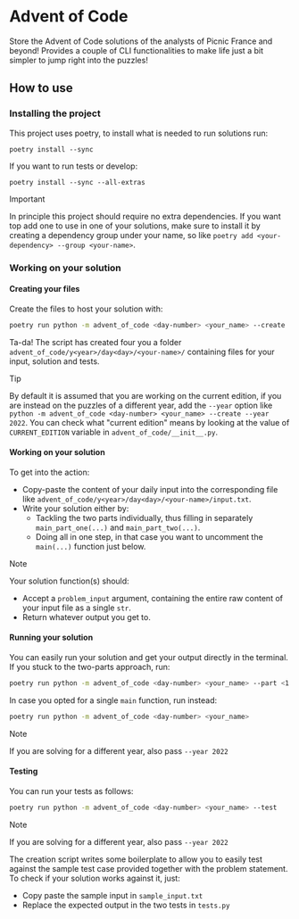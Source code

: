 # Advent of Code

Store the Advent of Code solutions of the analysts of Picnic France and beyond! Provides a couple of CLI functionalities to make life just a bit simpler to jump right into the puzzles!

## How to use

### Installing the project
This project uses poetry, to install what is needed to run solutions run:
```
poetry install --sync
```
If you want to run tests or develop:
```
poetry install --sync --all-extras
```

> [!IMPORTANT]
> In principle this project should require no extra dependencies. If you want top add one to use in one of your solutions, make sure to install it by creating a dependency group under your name, so like `poetry add <your-dependency> --group <your-name>`.

### Working on your solution

#### Creating your files
Create the files to host your solution with:
```bash
poetry run python -m advent_of_code <day-number> <your_name> --create
```
Ta-da! The script has created four you a folder `advent_of_code/y<year>/day<day>/<your-name>/` containing files for your input, solution and tests.

> [!TIP]
> By default it is assumed that you are working on the current edition, if you are instead on the puzzles of a different year, add the `--year` option like `python -m advent_of_code <day-number> <your_name> --create --year 2022`. You can check what "current edition" means by looking at the value of `CURRENT_EDITION` variable in `advent_of_code/__init__.py`.

#### Working on your solution
To get into the action:
- Copy-paste the content of your daily input into the corresponding file like `advent_of_code/y<year>/day<day>/<your-name>/input.txt`.
- Write your solution either by:
  - Tackling the two parts individually, thus filling in separately `main_part_one(...)` and `main_part_two(...)`.
  - Doing all in one step, in that case you want to uncomment the `main(...)` function just below.

> [!NOTE]
> Your solution function(s) should:
> - Accept a `problem_input` argument, containing the entire raw content of your input file as a single `str`.
> - Return whatever output you get to.

#### Running your solution

You can easily run your solution and get your output directly in the terminal.
If you stuck to the two-parts approach, run:
```bash
poetry run python -m advent_of_code <day-number> <your_name> --part <1 or 2>
```

In case you opted for a single `main` function, run instead:
```bash
poetry run python -m advent_of_code <day-number> <your_name>
```

> [!NOTE]
> If you are solving for a different year, also pass `--year 2022`

#### Testing

You can run your tests as follows:

```bash
poetry run python -m advent_of_code <day-number> <your_name> --test
```

> [!NOTE]
> If you are solving for a different year, also pass `--year 2022`

The creation script writes some boilerplate to allow you to easily test against the sample test case provided together with the problem statement. To check if your solution works against it, just:
- Copy paste the sample input in `sample_input.txt`
- Replace the expected output in the two tests in `tests.py`
